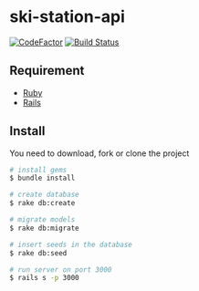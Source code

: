 # ski-station-api

[![CodeFactor](https://www.codefactor.io/repository/github/sombreroelgringo/ski-station-api/badge)](https://www.codefactor.io/repository/github/sombreroelgringo/ski-station-api)
[![Build Status](https://travis-ci.org/SombreroElGringo/ski-station-api.svg?branch=develop)](https://travis-ci.org/SombreroElGringo/ski-station-api)

## Requirement

* [Ruby](https://www.ruby-lang.org/en/documentation/installation/)
* [Rails](https://guides.rubyonrails.org/v5.0/getting_started.html)

## Install

You need to download, fork or clone the project

``` bash
# install gems
$ bundle install

# create database
$ rake db:create

# migrate models
$ rake db:migrate

# insert seeds in the database
$ rake db:seed

# run server on port 3000
$ rails s -p 3000
```
